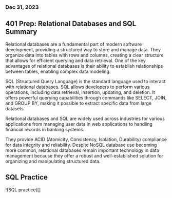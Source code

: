 ### Dec 31, 2023

## 401 Prep: Relational Databases and SQL Summary

Relational databases are a fundamental part of modern software development, providing a structured way to store and manage data. They organize data into tables with rows and columns, creating a clear structure that allows for efficient querying and data retrieval. One of the key advantages of relational databases is their ability to establish relationships between tables, enabling complex data modeling.

SQL (Structured Query Language) is the standard language used to interact with relational databases. SQL allows developers to perform various operations, including data retrieval, insertion, updating, and deletion. It offers powerful querying capabilities through commands like SELECT, JOIN, and GROUP BY, making it possible to extract specific data from large datasets.

Relational databases and SQL are widely used across industries for various applications from managing user data in web applications to handling financial records in banking systems.

They provide ACID (Atomicity, Consistency, Isolation, Durability) compliance for data integrity and reliability. Despite NoSQL database use becoming more common, relational databases remain important technology in data management because they offer a robust and well-established solution for organizing and manipulating structured data.

## SQL Practice
!(SQL practice)[]
